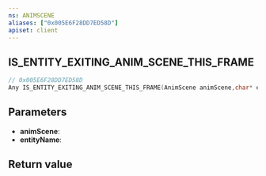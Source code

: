```yaml
---
ns: ANIMSCENE
aliases: ["0x005E6F28DD7ED58D"]
apiset: client
---
```

## IS_ENTITY_EXITING_ANIM_SCENE_THIS_FRAME

```c
// 0x005E6F28DD7ED58D
Any IS_ENTITY_EXITING_ANIM_SCENE_THIS_FRAME(AnimScene animScene,char* entityName);
```


## Parameters
* **animScene**:
* **entityName**:

## Return value